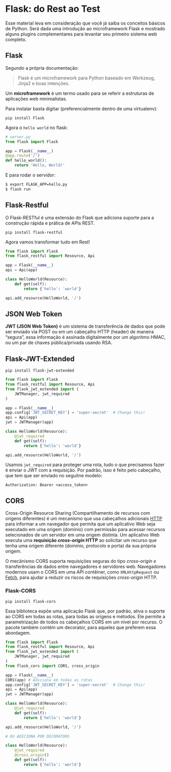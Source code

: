 # Flask: do Rest ao Test

Esse material leva em consideração que você já saiba os conceitos básicos de Python. Será dada uma introdução ao microframework Flask e mostrado alguns plugins complementares para levantar seu primeiro sistema web completo.

## Flask
Segundo a própria documentação:

> Flask é um microframework para Python baseado em Werkzeug, Jinja2 e
> boas intenções.

Um **microframework** é um termo usado para se referir a estruturas de aplicações web minimalistas.

Para instalar basta digitar (preferencialmente dentro de uma virtualenv):

    pip install Flask
Agora o `hello world` no flask:
```python
# server.py
from flask import Flask 

app = Flask(__name__)
@app.route('/')
def hello_world():
    return 'Hello, World!'
```
E para rodar o servidor:
```bash
$ export FLASK_APP=hello.py
$ flask run
```

## Flask-Restful
O Flask-RESTful é uma extensão do Flask que adiciona suporte para a construção rápida e prática de APIs REST.

```
pip install flask-restful
```
Agora vamos transformar tudo em Rest!

```python
from flask import Flask
from flask_restful import Resource, Api

app = Flask(__name__)
api = Api(app)

class HelloWorld(Resource):
    def get(self):
        return {'hello': 'world'}

api.add_resource(HelloWorld, '/')
```

## JSON Web Token
**JWT (JSON Web Token)** é um sistema de transferência de dados que pode ser enviado via POST ou em um cabeçalho HTTP (header) de maneira “segura”, essa informação é assinada digitalmente por um algoritmo HMAC, ou um par de chaves pública/privada usando RSA.

## Flask-JWT-Extended
```
pip install flask-jwt-extended
```
```python
from flask import Flask
from flask_restful import Resource, Api
from flask_jwt_extended import (
    JWTManager, jwt_required
)

app = Flask(__name__)
app.config['JWT_SECRET_KEY'] = 'super-secret'  # Change this!
api = Api(app)
jwt = JWTManager(app)

class HelloWorld(Resource):
    @jwt_required
    def get(self):
        return {'hello': 'world'}

api.add_resource(HelloWorld, '/')
```
Usamos `jwt_required` para proteger uma rota, tudo o que precisamos fazer é enviar o JWT com a requisição. Por padrão, isso é feito pelo cabeçalho, que tem que ser enviado no seguitne modelo:
```
Authorization: Bearer <access_token>
```

## CORS
Cross-Origin Resource Sharing (Compartilhamento de recursos com origens diferentes) é um mecanismo que usa cabeçalhos adicionais [HTTP](https://developer.mozilla.org/pt-BR/docs/Glossario/HTTP "A definição do termo (HTTP) ainda não foi escrita; por favor, considere fazer essa contribuição!") para informar a um navegador que permita que um aplicativo Web seja executado em uma origem (domínio) com permissão para acessar recursos selecionados de um servidor em uma origem distinta. Um aplicativo Web executa uma **requisição _cross-origin_ HTTP** ao solicitar um recurso que tenha uma origem diferente (domínio, protocolo e porta) da sua própria origem.

O mecânismo CORS suporta requisições seguras do tipo _cross-origin e_ transferências de dados entre navegadores e servidores web. Navegadores modernos usam o CORS em uma API contêiner, como `XMLHttpRequest` ou [Fetch](https://developer.mozilla.org/pt-BR/docs/Web/API/Fetch_API), para ajudar a reduzir os riscos de requisições _cross-origin_ HTTP.

### Flask-CORS
```
pip install flask-cors
```
Essa biblioteca expõe uma aplicação Flask que, por padrão, ativa o suporte ao CORS em todas as rotas, para todas as origens e métodos. Ele permite a parametrização de todos os cabeçalhos CORS em um nível por recurso. O pacote também contém um decorator, para aqueles que preferem essa abordagem.

```python
from flask import Flask
from flask_restful import Resource, Api
from flask_jwt_extended import (
    JWTManager, jwt_required
)
from flask_cors import CORS, cross_origin

app = Flask(__name__)
CORS(app) # Adiciona em todas as rotas
app.config['JWT_SECRET_KEY'] = 'super-secret'  # Change this!
api = Api(app)
jwt = JWTManager(app)

class HelloWorld(Resource):
    @jwt_required
    def get(self):
        return {'hello': 'world'}

api.add_resource(HelloWorld, '/')

# OU ADICIONA POR DECORATORS

class HelloWorld(Resource):
    @jwt_required
    @cross_origin()
    def get(self):
        return {'hello': 'world'}
```

